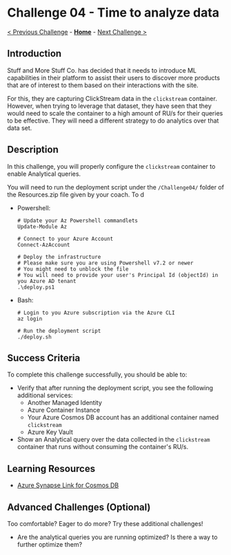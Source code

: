# Challenge 04 - Time to analyze data

[< Previous Challenge](./Challenge-03.md) - **[Home](../README.md)** - [Next Challenge >](./Challenge-05.md)

## Introduction

Stuff and More Stuff Co. has decided that it needs to introduce ML capabilities in their platform to assist their users to discover more products that are of interest to them based on their interactions with the site. 

For this, they are capturing ClickStream data in the `clickstream` container. However, when trying to leverage that dataset, they have seen that they would need to scale the container to a high amount of RU/s for their queries to be effective. They will need a different strategy to do analytics over that data set.

## Description

In this challenge, you will properly configure the `clickstream` container to enable Analytical queries.

You will need to run the deployment script under the `/Challenge04/` folder of the Resources.zip file given by your coach. To d

- Powershell: 
  ``` 
  # Update your Az Powershell commandlets
  Update-Module Az

  # Connect to your Azure Account
  Connect-AzAccount
  
  # Deploy the infrastructure
  # Please make sure you are using Powershell v7.2 or newer
  # You might need to unblock the file
  # You will need to provide your user's Principal Id (objectId) in you Azure AD tenant
  .\deploy.ps1 
  ```
- Bash:
  ```
  # Login to you Azure subscription via the Azure CLI
  az login

  # Run the deployment script
  ./deploy.sh
  ```

## Success Criteria

To complete this challenge successfully, you should be able to:
- Verify that after running the deployment script, you see the following additional services:
  - Another Managed Identity
  - Azure Container Instance
  - Your Azure Cosmos DB account has an additional container named `clickstream`
  - Azure Key Vault
- Show an Analytical query over the data collected in the `clickstream` container that runs without consuming the container's RU/s.

## Learning Resources

- [Azure Synapse Link for Cosmos DB](https://docs.microsoft.com/en-us/azure/cosmos-db/synapse-link)


## Advanced Challenges (Optional)

Too comfortable?  Eager to do more?  Try these additional challenges!

- Are the analytical queries you are running optimized? Is there a way to further optimize them?
